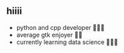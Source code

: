 ## hiiii
- python and cpp developer 🧑🏻‍💻
- average gtk enjoyer 🤌🏻
- currently learning data science 🧑🏻‍🔬
